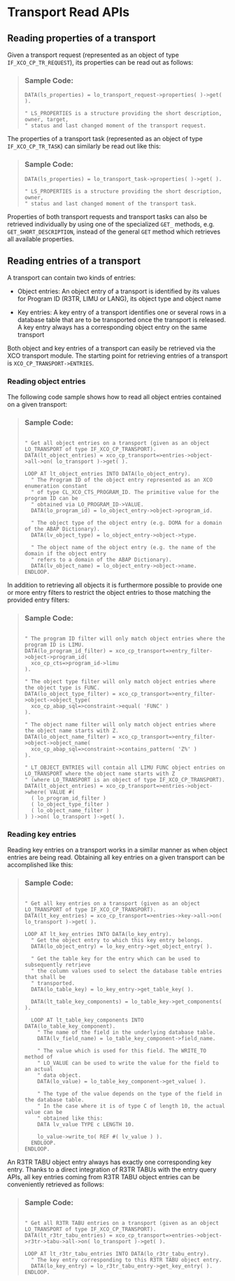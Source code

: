 <!-- loio20f5c620437f4a689978a3f4e6692f68 -->

# Transport Read APIs



<a name="loio20f5c620437f4a689978a3f4e6692f68__section_ygb_313_wrb"/>

## Reading properties of a transport

Given a transport request \(represented as an object of type `IF_XCO_CP_TR_REQUEST`\), its properties can be read out as follows:

> ### Sample Code:  
> ```lang-abap
> DATA(ls_properties) = lo_transport_request->properties( )->get( ).
>   
> " LS_PROPERTIES is a structure providing the short description, owner, target,
> " status and last changed moment of the transport request.
> ```

The properties of a transport task \(represented as an object of type `IF_XCO_CP_TR_TASK`\) can similarly be read out like this:

> ### Sample Code:  
> ```lang-abap
> DATA(ls_properties) = lo_transport_task->properties( )->get( ).
>   
> " LS_PROPERTIES is a structure providing the short description, owner,
> " status and last changed moment of the transport task.
> ```

Properties of both transport requests and transport tasks can also be retrieved individually by using one of the specialized `GET_` methods, e.g. `GET_SHORT_DESCRIPTION`, instead of the general `GET` method which retrieves all available properties.



<a name="loio20f5c620437f4a689978a3f4e6692f68__section_gsg_j13_wrb"/>

## Reading entries of a transport

A transport can contain two kinds of entries:

-   Object entries: An object entry of a transport is identified by its values for Program ID \(R3TR, LIMU or LANG\), its object type and object name

-   Key entries: A key entry of a transport identifies one or several rows in a database table that are to be transported once the transport is released. A key entry always has a corresponding object entry on the same transport


Both object and key entries of a transport can easily be retrieved via the XCO transport module. The starting point for retrieving entries of a transport is `XCO_CP_TRANSPORT->ENTRIES`.



### Reading object entries

The following code sample shows how to read all object entries contained on a given transport:

> ### Sample Code:  
> ```lang-abap
> 
> " Get all object entries on a transport (given as an object LO_TRANSPORT of type IF_XCO_CP_TRANSPORT).
> DATA(lt_object_entries) = xco_cp_transport=>entries->object->all->on( lo_transport )->get( ).
>  
> LOOP AT lt_object_entries INTO DATA(lo_object_entry).
>   " The Program ID of the object entry represented as an XCO enumeration constant
>   " of type CL_XCO_CTS_PROGRAM_ID. The primitive value for the program ID can be
>   " obtained via LO_PROGRAM_ID->VALUE.
>   DATA(lo_program_id) = lo_object_entry->object->program_id.
>  
>   " The object type of the object entry (e.g. DOMA for a domain of the ABAP Dictionary).
>   DATA(lv_object_type) = lo_object_entry->object->type.
>  
>   " The object name of the object entry (e.g. the name of the domain if the object entry
>   " refers to a domain of the ABAP Dictionary).
>   DATA(lv_object_name) = lo_object_entry->object->name.
> ENDLOOP.
> ```

In addition to retrieving all objects it is furthermore possible to provide one or more entry filters to restrict the object entries to those matching the provided entry filters:

> ### Sample Code:  
> ```lang-abap
> 
> " The program ID filter will only match object entries where the program ID is LIMU.
> DATA(lo_program_id_filter) = xco_cp_transport=>entry_filter->object->program_id(
>   xco_cp_cts=>program_id->limu
> ).
>  
> " The object type filter will only match object entries where the object type is FUNC.
> DATA(lo_object_type_filter) = xco_cp_transport=>entry_filter->object->object_type(
>   xco_cp_abap_sql=>constraint->equal( 'FUNC' )
> ).
>  
> " The object name filter will only match object entries where the object name starts with Z.
> DATA(lo_object_name_filter) = xco_cp_transport=>entry_filter->object->object_name(
>   xco_cp_abap_sql=>constraint->contains_pattern( 'Z%' )
> ).
>  
> " LT_OBJECT_ENTRIES will contain all LIMU FUNC object entries on LO_TRANSPORT where the object name starts with Z
> " (where LO_TRANSPORT is an object of type IF_XCO_CP_TRANSPORT).
> DATA(lt_object_entries) = xco_cp_transport=>entries->object->where( VALUE #(
>   ( lo_program_id_filter )
>   ( lo_object_type_filter )
>   ( lo_object_name_filter )
> ) )->on( lo_transport )->get( ).
> ```



### Reading key entries

Reading key entries on a transport works in a similar manner as when object entries are being read. Obtaining all key entries on a given transport can be accomplished like this:

> ### Sample Code:  
> ```lang-abap
> 
> " Get all key entries on a transport (given as an object LO_TRANSPORT of type IF_XCO_CP_TRANSPORT).
> DATA(lt_key_entries) = xco_cp_transport=>entries->key->all->on( lo_transport )->get( ).
>  
> LOOP AT lt_key_entries INTO DATA(lo_key_entry).
>   " Get the object entry to which this key entry belongs.
>   DATA(lo_object_entry) = lo_key_entry->get_object_entry( ).
>  
>   " Get the table key for the entry which can be used to subsequently retrieve
>   " the column values used to select the database table entries that shall be
>   " transported.
>   DATA(lo_table_key) = lo_key_entry->get_table_key( ).
>  
>   DATA(lt_table_key_components) = lo_table_key->get_components( ).
>  
>   LOOP AT lt_table_key_components INTO DATA(lo_table_key_component).
>     " The name of the field in the underlying database table.
>     DATA(lv_field_name) = lo_table_key_component->field_name.
>  
>     " The value which is used for this field. The WRITE_TO method of
>     " LO_VALUE can be used to write the value for the field to an actual
>     " data object.
>     DATA(lo_value) = lo_table_key_component->get_value( ).
>  
>     " The type of the value depends on the type of the field in the database table.
>     " In the case where it is of type C of length 10, the actual value can be
>     " obtained like this:
>     DATA lv_value TYPE c LENGTH 10.
>  
>     lo_value->write_to( REF #( lv_value ) ).
>   ENDLOOP.
> ENDLOOP.
> ```

An R3TR TABU object entry always has exactly one corresponding key entry. Thanks to a direct integration of R3TR TABUs with the entry query APIs, all key entries coming from R3TR TABU object entries can be conveniently retrieved as follows:

> ### Sample Code:  
> ```lang-abap
> 
> " Get all R3TR TABU entries on a transport (given as an object LO_TRANSPORT of type IF_XCO_CP_TRANSPORT).
> DATA(lt_r3tr_tabu_entries) = xco_cp_transport=>entries->object->r3tr->tabu->all->on( lo_transport )->get( ).
>  
> LOOP AT lt_r3tr_tabu_entries INTO DATA(lo_r3tr_tabu_entry).
>   " The key entry corresponding to this R3TR TABU object entry.
>   DATA(lo_key_entry) = lo_r3tr_tabu_entry->get_key_entry( ).
> ENDLOOP.
> ```

